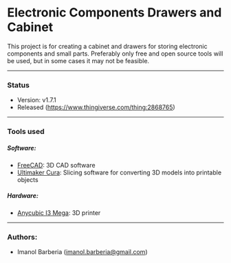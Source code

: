 # Electronic Components Drawers and Cabinet

This project is for creating a cabinet and drawers for storing electronic components and small parts. Preferably only free and open source tools will be used, but in some cases it may not be feasible.

---
### Status
* Version: v1.7.1
* Released (https://www.thingiverse.com/thing:2868765)
---
### Tools used
##### Software:
* [FreeCAD](https://www.freecadweb.org/): 3D CAD software
* [Ultimaker Cura](https://ultimaker.com/en/products/ultimaker-cura-software): Slicing software for converting 3D models into printable objects
##### Hardware:
* [Anycubic I3 Mega](https://www.amazon.com/Anycubic-3D-171-Upgraded-PRINTER-Heated/dp/B074NZPHJ5/ref=sr_1_1?ie=UTF8&qid=1523889662&sr=8-1&keywords=anycubic+i3+mega): 3D printer

---
### Authors:
* Imanol Barberia (imanol.barberia@gmail.com)
